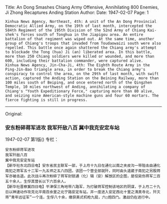 Title: An Dong Smashes Chiang Army Offensive, Annihilating 800 Enemies, Ji Zhong Recaptures Anding Station
Author:
Date: 1947-02-07
Page: 1

    Xinhua News Agency, Northeast, 4th: A unit of the An Dong Provincial Democratic Allied Army, on the 19th of last month, intercepted the 584th Regiment of the 195th Division of the 52nd Army of Chiang Kai-shek's forces south of Tonghua in the Jiapigou area. An entire battalion of that regiment was wiped out. At the same time, another group of Chiang's troops that invaded from Toudaowaizi south were also repelled. This battle once again shattered the Chiang army's attempt to blockade the Tong (hua) Ji (an) liberated area. In this battle, more than 250 Chiang soldiers were killed or wounded, and more than 600, including their battalion commander, were captured alive.
    Xinhua News Agency, Jin-Cha-Ji, 4th: The Eighth Route Army in the Ping-Jin-Bao triangle area, in order to break the Chiang army's conspiracy to control the area, on the 29th of last month, with swift action, captured the Anding Station on the Beining Railway, more than 100 miles south of Beiping, and once entered north of the Qingzhen Temple, 10 miles northwest of Anding, annihilating a company of Chiang's "Youth Expeditionary Force," capturing more than 80 alive, and seizing nine American-style machine guns and four 60 mortars. The fierce fighting is still in progress.



<hr /> 

Original: 


### 安东粉碎蒋军进攻  我军歼敌八百  冀中我克安定车站

1947-02-07
第1版()
专栏：

    安东粉碎蒋军进攻
    我军歼敌八百
    冀中我克安定车站
    【新华社东北四日电】安东省民主联军一部，于上月十九日在通化以南之夹皮沟一带阻击由通化南犯之蒋军五十二军一九五师之五八四团，该团一个营全部就歼，同时由头道崴子南犯之另股蒋军亦被击退。此次战斗再次粉碎了蒋军封锁通（化）辑（安）解放区的企图，是役毙伤蒋军二百五十余人，生俘其营长以下六百余人。
    【新华社晋察冀四日电】平津保三角地带八路军，为打破蒋军控制该地区的阴谋，于上月二十九日以神速动作攻克北平南百余里之北宁路安定车站，并一度进入安定西北十里之清真寺北，歼灭蒋“青年远征军”一个连，生俘八十余，缴获美式机枪九挺，六○炮四门。激战仍在进行中。
